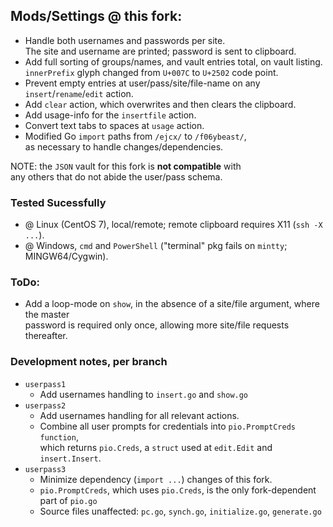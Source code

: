 ## Mods/Settings @ this fork:  
- Handle both usernames and passwords per site.  
  The site and username are printed; password is sent to clipboard.    
- Add full sorting of groups/names, and vault entries total, on vault listing.  
   `innerPrefix` glyph changed from `U+007C` to `U+2502` code point.  
- Prevent empty entries at user/pass/site/file-name on any `insert`/`rename`/`edit` action.  
- Add `clear` action, which overwrites and then clears the clipboard.   
- Add usage-info for the `insertfile` action.  
- Convert text tabs to spaces at `usage` action.  
- Modified Go `import` paths from `/ejcx/` to `/f06ybeast/`,   
  as necessary to handle changes/dependencies. 

NOTE: the `JSON` vault for this fork is **not compatible** with   
any others that do not abide the user/pass schema.

### Tested Sucessfully  
- @ Linux (CentOS 7), local/remote; remote clipboard requires X11 (`ssh -X ...`).  
- @ Windows, `cmd` and `PowerShell` ("terminal" pkg fails on `mintty`; MINGW64/Cygwin).   

### ToDo:
- Add a loop-mode on `show`, in the absence of a site/file argument, where the master  
  password is required only once, allowing more site/file requests thereafter. 

### Development notes, per branch 
- `userpass1`
  * Add usernames handling to `insert.go` and `show.go`
- `userpass2`  
  * Add usernames handling for all relevant actions.  
  * Combine all user prompts for credentials into `pio.PromptCreds` `function`,    
which returns `pio.Creds`, a `struct` used at `edit.Edit` and `insert.Insert`.  
- `userpass3`  
  * Minimize dependency (`import ...`) changes of this fork.  
  * `pio.PromptCreds`, which uses `pio.Creds`, is the only fork-dependent part of `pio.go`
  * Source files unaffected: `pc.go`, `synch.go`, `initialize.go`, `generate.go` 



